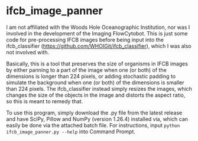 # ifcb_image_panner

I am not affiliated with the Woods Hole Oceanographic Institution, nor was I involved in the development of the Imaging FlowCytobot. This is just some code for pre-processing IFCB images before being input into the ifcb_classifier (https://github.com/WHOIGit/ifcb_classifier), which I was also not involved with.

Basically, this is a tool that preserves the size of organisms in IFCB images by either panning to a part of the image when one (or both) of the dimensions is longer than 224 pixels, or adding stochastic padding to simulate the background when one (or both) of the dimensions is smaller than 224 pixels. The ifcb_classifier instead simply resizes the images, which changes the size of the objects in the image and distorts the aspect ratio, so this is meant to remedy that.

To use this program, simply download the .py file from the latest release and have SciPy, Pillow and NumPy (version 1.26.4) installed via, which can easily be done via the attached batch file. For instructions, input `python ifcb_image_panner.py --help` into Command Prompt.
